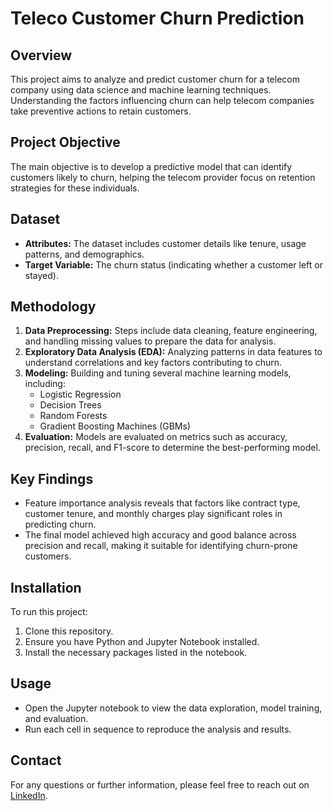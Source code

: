# Teleco Customer Churn Prediction

## Overview
This project aims to analyze and predict customer churn for a telecom company using data science and machine learning techniques. Understanding the factors influencing churn can help telecom companies take preventive actions to retain customers.

## Project Objective
The main objective is to develop a predictive model that can identify customers likely to churn, helping the telecom provider focus on retention strategies for these individuals.

## Dataset
- **Attributes:** The dataset includes customer details like tenure, usage patterns, and demographics.
- **Target Variable:** The churn status (indicating whether a customer left or stayed).

## Methodology
1. **Data Preprocessing:** Steps include data cleaning, feature engineering, and handling missing values to prepare the data for analysis.
2. **Exploratory Data Analysis (EDA):** Analyzing patterns in data features to understand correlations and key factors contributing to churn.
3. **Modeling:** Building and tuning several machine learning models, including:
   - Logistic Regression
   - Decision Trees
   - Random Forests
   - Gradient Boosting Machines (GBMs)
4. **Evaluation:** Models are evaluated on metrics such as accuracy, precision, recall, and F1-score to determine the best-performing model.

## Key Findings
- Feature importance analysis reveals that factors like contract type, customer tenure, and monthly charges play significant roles in predicting churn.
- The final model achieved high accuracy and good balance across precision and recall, making it suitable for identifying churn-prone customers.

## Installation
To run this project:
1. Clone this repository.
2. Ensure you have Python and Jupyter Notebook installed.
3. Install the necessary packages listed in the notebook.

## Usage
- Open the Jupyter notebook to view the data exploration, model training, and evaluation.
- Run each cell in sequence to reproduce the analysis and results.

## Contact
For any questions or further information, please feel free to reach out on [LinkedIn](https://www.linkedin.com/in/chaitanya-kumar-balivada/).

